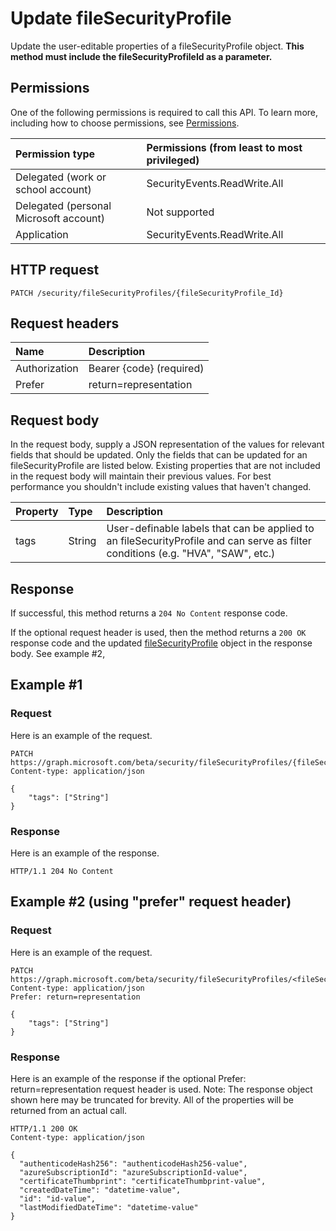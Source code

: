 # Update fileSecurityProfile

Update the user-editable properties of a fileSecurityProfile object. **This method must include the fileSecurityProfileId as a parameter.**

## Permissions

One of the following permissions is required to call this API. To learn more, including how to choose permissions, see [Permissions](../../../concepts/permissions_reference.md).

|Permission type      | Permissions (from least to most privileged)              |
|:--------------------|:---------------------------------------------------------|
|Delegated (work or school account) |  SecurityEvents.ReadWrite.All  |
|Delegated (personal Microsoft account) |  Not supported  |
|Application | SecurityEvents.ReadWrite.All |

## HTTP request

<!-- { "blockType": "ignored" } -->

```http
PATCH /security/fileSecurityProfiles/{fileSecurityProfile_Id}
```

## Request headers

| Name       | Description|
|:-----------|:-----------|
| Authorization  | Bearer {code} (required)|
|Prefer | return=representation |

## Request body

In the request body, supply a JSON representation of the values for relevant fields that should be updated. Only the fields that can be updated for an fileSecurityProfile are listed below. Existing properties that are not included in the request body will maintain their previous values. For best performance you shouldn't include existing values that haven't changed.

| Property   | Type |Description|
|:---------------|:--------|:----------|
|tags|String|User-definable labels that can be applied to an fileSecurityProfile and can serve as filter conditions (e.g. "HVA", "SAW", etc.)|

## Response

If successful, this method returns a `204 No Content` response code.

If the optional  request header is used, then the method returns a `200 OK` response code and the updated [fileSecurityProfile](../resources/filesecurityprofile.md) object in the response body. See example #2,

## Example #1

### Request

Here is an example of the request.
<!-- {
  "blockType": "request",
  "name": "update_filesecurityprofile"
}-->

```http
PATCH https://graph.microsoft.com/beta/security/fileSecurityProfiles/{fileSecurityProfile_Id}
Content-type: application/json

{
    "tags": ["String"]
}
```

### Response

Here is an example of the response.
<!-- {
  "blockType": "response",
  "truncated": true,
  "@odata.type": "microsoft.graph.FileSecurityProfile"
} -->

```http
HTTP/1.1 204 No Content
```

## Example #2  (using "prefer" request header)

### Request

Here is an example of the request.
<!-- {
  "blockType": "request",
  "name": "update_filesecurityprofile"
}-->

```http
PATCH https://graph.microsoft.com/beta/security/fileSecurityProfiles/<fileSecurityProfile_Id>
Content-type: application/json
Prefer: return=representation

{
    "tags": ["String"]
}
```

### Response

Here is an example of the response if the optional Prefer: return=representation request header is used. Note: The response object shown here may be truncated for brevity. All of the properties will be returned from an actual call.
<!-- {
  "blockType": "response",
  "truncated": true,
  "@odata.type": "microsoft.graph.FileSecurityProfile"
} -->

```http
HTTP/1.1 200 OK
Content-type: application/json

{
  "authenticodeHash256": "authenticodeHash256-value",
  "azureSubscriptionId": "azureSubscriptionId-value",
  "certificateThumbprint": "certificateThumbprint-value",
  "createdDateTime": "datetime-value",
  "id": "id-value",
  "lastModifiedDateTime": "datetime-value"
}
```

<!-- uuid: 8fcb5dbc-d5aa-4681-8e31-b001d5168d79
2015-10-25 14:57:30 UTC -->
<!-- {
  "type": "#page.annotation",
  "description": "Update fileSecurityProfile",
  "keywords": "",
  "section": "documentation",
  "tocPath": ""
}-->